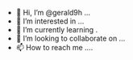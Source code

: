- 👋 Hi, I’m @gerald9h ...
- 👀 I’m interested in ...
- 🌱 I’m currently learning .
- 💞️ I’m looking to collaborate on ...
- 📫 How to reach me ....

<!---
gerald9h/gerald9h is a ✨ special ✨ repository because its `README.md` (this file) appears on your GitHub profile.
You can click the Preview link to take a look at your changes.
--->
